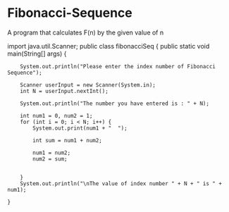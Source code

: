 # Fibonacci-Sequence
A program that calculates F(n) by the given value of n




import java.util.Scanner;
public class fibonacciSeq {
    public static void main(String[] args) {

        System.out.println("Please enter the index number of Fibonacci Sequence");

        Scanner userInput = new Scanner(System.in);
        int N = userInput.nextInt();

        System.out.println("The number you have entered is : " + N);

        int num1 = 0, num2 = 1;
        for (int i = 0; i < N; i++) {
            System.out.print(num1 + "  ");

            int sum = num1 + num2;

            num1 = num2;
            num2 = sum;


        }
        System.out.println("\nThe value of index number " + N + " is " + num1);

    }
    
